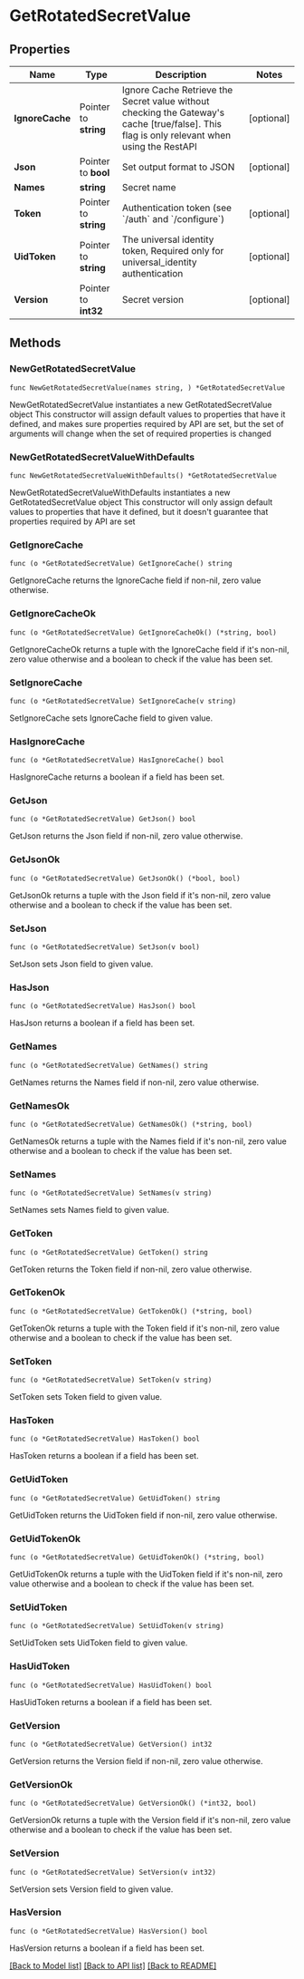 # GetRotatedSecretValue

## Properties

Name | Type | Description | Notes
------------ | ------------- | ------------- | -------------
**IgnoreCache** | Pointer to **string** | Ignore Cache Retrieve the Secret value without checking the Gateway&#39;s cache [true/false]. This flag is only relevant when using the RestAPI | [optional] 
**Json** | Pointer to **bool** | Set output format to JSON | [optional] 
**Names** | **string** | Secret name | 
**Token** | Pointer to **string** | Authentication token (see &#x60;/auth&#x60; and &#x60;/configure&#x60;) | [optional] 
**UidToken** | Pointer to **string** | The universal identity token, Required only for universal_identity authentication | [optional] 
**Version** | Pointer to **int32** | Secret version | [optional] 

## Methods

### NewGetRotatedSecretValue

`func NewGetRotatedSecretValue(names string, ) *GetRotatedSecretValue`

NewGetRotatedSecretValue instantiates a new GetRotatedSecretValue object
This constructor will assign default values to properties that have it defined,
and makes sure properties required by API are set, but the set of arguments
will change when the set of required properties is changed

### NewGetRotatedSecretValueWithDefaults

`func NewGetRotatedSecretValueWithDefaults() *GetRotatedSecretValue`

NewGetRotatedSecretValueWithDefaults instantiates a new GetRotatedSecretValue object
This constructor will only assign default values to properties that have it defined,
but it doesn't guarantee that properties required by API are set

### GetIgnoreCache

`func (o *GetRotatedSecretValue) GetIgnoreCache() string`

GetIgnoreCache returns the IgnoreCache field if non-nil, zero value otherwise.

### GetIgnoreCacheOk

`func (o *GetRotatedSecretValue) GetIgnoreCacheOk() (*string, bool)`

GetIgnoreCacheOk returns a tuple with the IgnoreCache field if it's non-nil, zero value otherwise
and a boolean to check if the value has been set.

### SetIgnoreCache

`func (o *GetRotatedSecretValue) SetIgnoreCache(v string)`

SetIgnoreCache sets IgnoreCache field to given value.

### HasIgnoreCache

`func (o *GetRotatedSecretValue) HasIgnoreCache() bool`

HasIgnoreCache returns a boolean if a field has been set.

### GetJson

`func (o *GetRotatedSecretValue) GetJson() bool`

GetJson returns the Json field if non-nil, zero value otherwise.

### GetJsonOk

`func (o *GetRotatedSecretValue) GetJsonOk() (*bool, bool)`

GetJsonOk returns a tuple with the Json field if it's non-nil, zero value otherwise
and a boolean to check if the value has been set.

### SetJson

`func (o *GetRotatedSecretValue) SetJson(v bool)`

SetJson sets Json field to given value.

### HasJson

`func (o *GetRotatedSecretValue) HasJson() bool`

HasJson returns a boolean if a field has been set.

### GetNames

`func (o *GetRotatedSecretValue) GetNames() string`

GetNames returns the Names field if non-nil, zero value otherwise.

### GetNamesOk

`func (o *GetRotatedSecretValue) GetNamesOk() (*string, bool)`

GetNamesOk returns a tuple with the Names field if it's non-nil, zero value otherwise
and a boolean to check if the value has been set.

### SetNames

`func (o *GetRotatedSecretValue) SetNames(v string)`

SetNames sets Names field to given value.


### GetToken

`func (o *GetRotatedSecretValue) GetToken() string`

GetToken returns the Token field if non-nil, zero value otherwise.

### GetTokenOk

`func (o *GetRotatedSecretValue) GetTokenOk() (*string, bool)`

GetTokenOk returns a tuple with the Token field if it's non-nil, zero value otherwise
and a boolean to check if the value has been set.

### SetToken

`func (o *GetRotatedSecretValue) SetToken(v string)`

SetToken sets Token field to given value.

### HasToken

`func (o *GetRotatedSecretValue) HasToken() bool`

HasToken returns a boolean if a field has been set.

### GetUidToken

`func (o *GetRotatedSecretValue) GetUidToken() string`

GetUidToken returns the UidToken field if non-nil, zero value otherwise.

### GetUidTokenOk

`func (o *GetRotatedSecretValue) GetUidTokenOk() (*string, bool)`

GetUidTokenOk returns a tuple with the UidToken field if it's non-nil, zero value otherwise
and a boolean to check if the value has been set.

### SetUidToken

`func (o *GetRotatedSecretValue) SetUidToken(v string)`

SetUidToken sets UidToken field to given value.

### HasUidToken

`func (o *GetRotatedSecretValue) HasUidToken() bool`

HasUidToken returns a boolean if a field has been set.

### GetVersion

`func (o *GetRotatedSecretValue) GetVersion() int32`

GetVersion returns the Version field if non-nil, zero value otherwise.

### GetVersionOk

`func (o *GetRotatedSecretValue) GetVersionOk() (*int32, bool)`

GetVersionOk returns a tuple with the Version field if it's non-nil, zero value otherwise
and a boolean to check if the value has been set.

### SetVersion

`func (o *GetRotatedSecretValue) SetVersion(v int32)`

SetVersion sets Version field to given value.

### HasVersion

`func (o *GetRotatedSecretValue) HasVersion() bool`

HasVersion returns a boolean if a field has been set.


[[Back to Model list]](../README.md#documentation-for-models) [[Back to API list]](../README.md#documentation-for-api-endpoints) [[Back to README]](../README.md)



